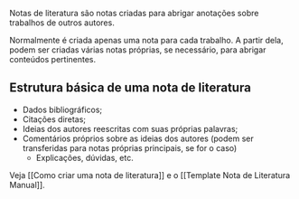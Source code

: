 
Notas de literatura são notas criadas para abrigar anotações sobre trabalhos de outros autores.

Normalmente é criada apenas uma nota para cada trabalho. A partir dela, podem ser criadas várias notas próprias, se necessário, para abrigar conteúdos pertinentes.

## Estrutura básica de uma nota de literatura

- Dados bibliográficos;
- Citações diretas;
- Ideias dos autores reescritas com suas próprias palavras;
- Comentários próprios sobre as ideias dos autores (podem ser transferidas para notas próprias principais, se for o caso)
	- Explicações, dúvidas, etc.

Veja [[Como criar uma nota de literatura]] e o [[Template Nota de Literatura Manual]].

